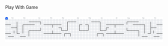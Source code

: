 <p align="left">Play With Game</p>

###

<picture>
  <source media="(prefers-color-scheme: dark)" srcset="https://raw.githubusercontent.com/rizkiaditama/rizkiaditama/output/pacman-contribution-graph-dark.svg">
  <source media="(prefers-color-scheme: light)" srcset="https://raw.githubusercontent.com/rizkiaditama/rizkiaditama/output/pacman-contribution-graph.svg">
  <img alt="pacman contribution graph" src="https://raw.githubusercontent.com/rizkiaditama/rizkiaditama/output/pacman-contribution-graph.svg">
</picture>

###
